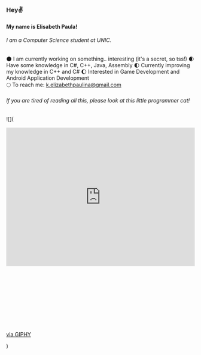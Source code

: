 ### Hey✌️ 
#### My name is Elisabeth Paula!
###### I am a Computer Science student at UNIC. 
###### 

🌑 I am currently working on something.. interesting (it's a secret, so tss!) 
🌒 Have some knowledge in C#, C++, Java, Assembly
🌓 Currently improving my knowledge in C++ and C#
🌔 Interested in Game Development and Android Application Development   
🌕 To reach me: k.elizabethpaulina@gmail.com

###### If you are tired of reading all this, please look at this little programmer cat!

![](<div style="width:100%;height:0;padding-bottom:105%;position:relative;"><iframe src="https://giphy.com/embed/3oKIPnAiaMCws8nOsE" width="100%" height="70%" style="position:absolute" frameBorder="0" class="giphy-embed" allowFullScreen></iframe></div><p><a href="https://giphy.com/gifs/cat-kitten-computer-3oKIPnAiaMCws8nOsE">via GIPHY</a></p>)
